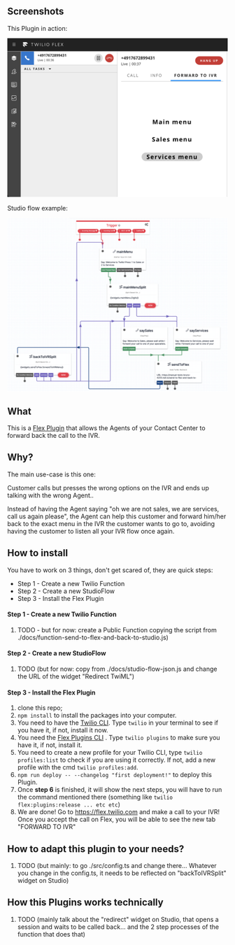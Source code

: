 ## Screenshots

This Plugin in action:

![Plugin](/.docs/screenshot-flex.png)

Studio flow example:

![Studio](/.docs/screenshot-studio.png)

## What

This is a [Flex Plugin](https://www.twilio.com/docs/flex/developer/plugins) that allows the Agents of your Contact Center to forward back the call to the IVR.

## Why?

The main use-case is this one:

Customer calls but presses the wrong options on the IVR and ends up talking with the wrong Agent..

Instead of having the Agent saying "oh we are not sales, we are services, call us again please", the Agent can help this customer and forward him/her back to the exact menu in the IVR the customer wants to go to, avoiding having the customer to listen all your IVR flow once again.

## How to install

You have to work on 3 things, don't get scared of, they are quick steps:

- Step 1 - Create a new Twilio Function
- Step 2 - Create a new StudioFlow
- Step 3 - Install the Flex Plugin

#### Step 1 - Create a new Twilio Function

1. TODO - but for now: create a Public Function copying the script from ./docs/function-send-to-flex-and-back-to-studio.js)

#### Step 2 - Create a new StudioFlow

1. TODO (but for now: copy from ./docs/studio-flow-json.js and change the URL of the widget "Redirect TwiML")

#### Step 3 - Install the Flex Plugin

1. clone this repo;
2. `npm install` to install the packages into your computer.
3. You need to have the [Twilio CLI](https://www.twilio.com/docs/twilio-cli/quickstart). Type `twilio` in your terminal to see if you have it, if not, install it now.
4. You need the [Flex Plugins CLI](https://www.twilio.com/docs/flex/developer/plugins/cli/install) . Type `twilio plugins` to make sure you have it, if not, install it.
5. You need to create a new profile for your Twilio CLI, type `twilio profiles:list` to check if you are using it correctly. If not, add a new profile with the cmd `twilio profiles:add`.
6. `npm run deploy -- --changelog "first deployment!"` to deploy this Plugin.
7. Once **step 6** is finished, it will show the next steps, you will have to run the command mentioned there (something like `twilio flex:plugins:release ... etc etc`)
8. We are done! Go to https://flex.twilio.com and make a call to your IVR! Once you accept the call on Flex, you will be able to see the new tab "FORWARD TO IVR"

## How to adapt this plugin to your needs?

1. TODO (but mainly: to go ./src/config.ts and change there... Whatever you change in the config.ts, it needs to be reflected on "backToIVRSplit" widget on Studio)

## How this Plugins works technically

1. TODO (mainly talk about the "redirect" widget on Studio, that opens a session and waits to be called back... and the 2 step processes of the function that does that)
